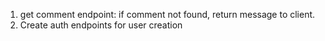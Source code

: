 1. get comment endpoint: if comment not found, return message to client.
2. Create auth endpoints for user creation
